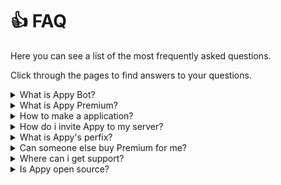 # 👍 FAQ

Here you can see a list of the most frequently asked questions.

Click through the pages to find answers to your questions.

<details>

<summary>What is Appy Bot?</summary>

Appy is the best **free** to use Discord application bot for your Discord community. Even if you are a small or large community, Appy is an absolute must-have for your community.\


**Appys features:**&#x20;

* Application management with accept/deny buttons&#x20;
* Over 15 customizable settings
* User-Friendly Panels
* Interactive Dashboard
* Role management
* Real-time polls

</details>

<details>

<summary>What is Appy Premium?</summary>

There are 2 tiers of Premium.

**Tier 1:** Will allow you to activate premium on **1** server.\
**Tier 2:** Will allow you to activate premium on **3** servers.

Read more about what you get with premium [here.](broken-reference)

</details>

<details>

<summary>How to make a application?</summary>

Head to [Application forms](../getting-started/set-up/applications-forms.md) to see the guide how to set up a application.&#x20;

</details>

<details>

<summary>How do i invite Appy to my server?</summary>

You can invtie Appy by clicking [HERE](https://discord.com/oauth2/authorize?client\_id=853327905357561948\&permissions=8\&scope=applications.commands%20bot) or go to [Invite Appy](../getting-started/set-up/invite-appy.md) to find a guide.&#x20;

</details>

<details>

<summary>What  is Appy's perfix?</summary>

Appy's prefix is <mark style="color:green;">**`/`**</mark>. You can type <mark style="color:green;">**`/help`**</mark> for a list of commands.\
Go to [Commands ](broken-reference)to see Appys commands.&#x20;

</details>

<details>

<summary>Can someone else buy Premium for me?</summary>

If you are a team on your server and you want Premium. It does not need to be you as the owner of the server who buys it, just as long as the person who buys Premium has the right permissions on the server.

</details>

<details>

<summary>Where can i get support?</summary>

If you need help with Appy, do not hesitate to contact our **supporter** at Appy's [**Support Server**](https://discord.com/invite/bDmc55c6zY).

</details>

<details>

<summary>Is Appy open source?</summary>

No.

</details>
